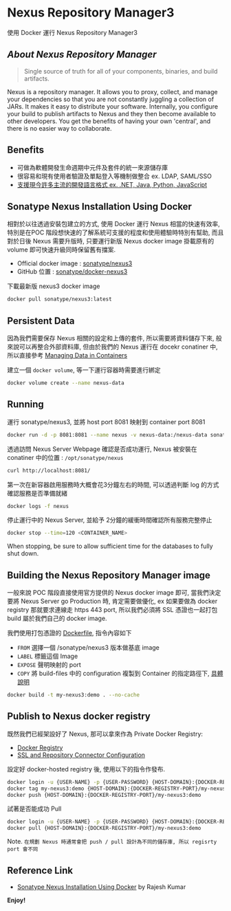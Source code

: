# Nexus Repository Manager3

使用 Docker 運行 Nexus Repository Manager3

## _About Nexus Repository Manager_

> Single source of truth for all of your components, binaries, and build artifacts.

Nexus is a repository manager. It allows you to proxy, collect, and manage your dependencies so that you are not constantly juggling a collection of JARs. It makes it easy to distribute your software. Internally, you configure your build to publish artifacts to Nexus and they then become available to other developers. You get the benefits of having your own 'central', and there is no easier way to collaborate.

## Benefits

* 可做為軟體開發生命週期中元件及套件的統一來源儲存庫
* 很容易和現有使用者驗證及單點登入等機制做整合 ex. LDAP, SAML/SSO
* [支援現今許多主流的開發語言格式 ex. .NET, Java, Python, JavaScript](https://help.sonatype.com/repomanager3/nexus-repository-administration/formats)

## Sonatype Nexus Installation Using Docker

相對於以往透過安裝包建立的方式, 使用 Docker 運行 Nexus 相當的快速有效率, 特別是在POC 階段想快速的了解系統可支援的程度和使用體驗時特別有幫助, 而且對於日後 Nexus 需要升版時, 只要運行新版 Nexus docker image 掛載原有的 volume 即可快速升級同時保留舊有擋案.

* Official docker image : [sonatype/nexus3](https://hub.docker.com/r/sonatype/nexus3/)
* GitHub 位置 : [sonatype/docker-nexus3](https://github.com/sonatype/docker-nexus3)

下載最新版 nexus3 docker image

```sh
docker pull sonatype/nexus3:latest
```

## Persistent Data

因為我們需要保存 Nexus 相關的設定和上傳的套件, 所以需要將資料儲存下來, 般來說可以再整合外部資料庫, 但由於我們的 Nexus 運行在 docekr conatiner 中, 所以直接參考 [Managing Data in Containers](https://docs.docker.com/engine/tutorials/dockervolumes)

建立一個 `docker volume`, 等一下運行容器時需要進行綁定

```sh
docker volume create --name nexus-data
```

## Running

運行 sonatype/nexus3, 並將 host port 8081 映射到 container port 8081

```sh
docker run -d -p 8081:8081 --name nexus -v nexus-data:/nexus-data sonatype/nexus3
```

透過訪問 Nexus Server Webpage 確認是否成功運行, Nexus 被安裝在 conatiner 中的位置 : `/opt/sonatype/nexus`

```sh
curl http://localhost:8081/
```

第一次在新容器啟用服務時大概會花3分鐘左右的時間, 可以透過判斷 log 的方式確認服務是否準備就緒

```sh
docker logs -f nexus
```

停止運行中的 Nexus Server, 並給予 2分鐘的緩衝時間確認所有服務完整停止

```sh
docker stop --time=120 <CONTAINER_NAME>
```

When stopping, be sure to allow sufficient time for the databases to fully shut down.

## Building the Nexus Repository Manager image

一般來說 POC 階段直接使用官方提供的 Nexus docker image 即可, 當我們決定要將 Nexus Server go Production 時, 肯定需要做優化, ex 如果要做為 docker registry 那就要求連線走 https 443 port, 所以我們必須將 SSL 憑證也一起打包 build 屬於我們自己的 docker image.

我們使用打包憑證的 [Dockerfile](https://github.com/ShungYang/nexus-server/blob/master/Dockerfile), 指令內容如下

* `FROM` 選擇一個 /sonatype/nexus3 版本做基底 image
* `LABEL` 標籤這個 Image
* `EXPOSE` 聲明映射的 port
* `COPY` 將 build-files 中的 configuration 複製到 Container 的指定路徑下, [具體說明](https://github.com/ShungYang/nexus-server/blob/master/build-files/README.md)

```sh
docker build -t my-nexus3:demo . --no-cache
```

## Publish to Nexus docker registry

既然我們已經架設好了 Nexus, 那可以拿來作為 Private Docker Registry:

* [Docker Registry](https://help.sonatype.com/repomanager3/nexus-repository-administration/formats/docker-registry)
* [SSL and Repository Connector Configuration](https://help.sonatype.com/repomanager3/nexus-repository-administration/formats/docker-registry/ssl-and-repository-connector-configuration)

設定好 docker-hosted registry 後, 使用以下的指令作發布.

```sh
docker login -u {USER-NAME} -p {USER-PASSWORD} {HOST-DOMAIN}:{DOCKER-REGISTRY-PORT}/repository/docker-hosted-demo/
docker tag my-nexus3:demo {HOST-DOMAIN}:{DOCKER-REGISTRY-PORT}/my-nexus3:demo
docker push {HOST-DOMAIN}:{DOCKER-REGISTRY-PORT}/my-nexus3:demo
```

試著是否能成功 Pull

```sh
docker login -u {USER-NAME} -p {USER-PASSWORD} {HOST-DOMAIN}:{DOCKER-REGISTRY-PORT}/repository/docker-group-demo/
docker pull {HOST-DOMAIN}:{DOCKER-REGISTRY-PORT}/my-nexus3:demo
```

Note. `在規劃 Nexus 時通常會把 push / pull 設計為不同的儲存庫, 所以 regisrty port 會不同`

## Reference Link

* [Sonatype Nexus Installation Using Docker](https://blog.sonatype.com/sonatype-nexus-installation-using-docker) by Rajesh Kumar

**Enjoy!**

